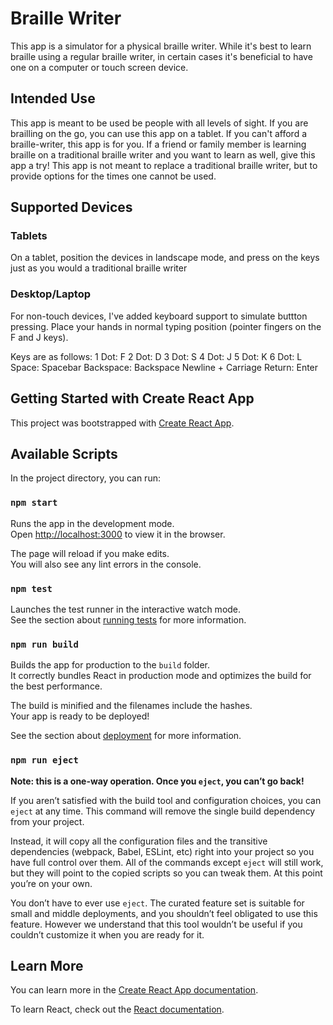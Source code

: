 # Braille Writer
This app is a simulator for a physical braille writer. While it's best to learn braille using a regular braille writer, in certain cases it's beneficial to have one on a computer or touch screen device.

## Intended Use
This app is meant to be used be people with all levels of sight. If you are brailling on the go, you can use this app on a tablet. If you can't afford a braille-writer, this app is for you. If a friend or family member is learning braille on a traditional braille writer and you want to learn as well, give this app a try! This app is not meant to replace a traditional braille writer, but to provide options for the times one cannot be used.

## Supported Devices
### Tablets
On a tablet, position the devices in landscape mode, and press on the keys just as you would a traditional braille writer

### Desktop/Laptop
For non-touch devices, I've added keyboard support to simulate buttton pressing. Place your hands in normal typing position (pointer fingers on the F and J keys).

Keys are as follows:
1 Dot: F
2 Dot: D
3 Dot: S
4 Dot: J
5 Dot: K
6 Dot: L
Space: Spacebar
Backspace: Backspace
Newline + Carriage Return: Enter

## Getting Started with Create React App

This project was bootstrapped with [Create React App](https://github.com/facebook/create-react-app).

## Available Scripts

In the project directory, you can run:

### `npm start`

Runs the app in the development mode.\
Open [http://localhost:3000](http://localhost:3000) to view it in the browser.

The page will reload if you make edits.\
You will also see any lint errors in the console.

### `npm test`

Launches the test runner in the interactive watch mode.\
See the section about [running tests](https://facebook.github.io/create-react-app/docs/running-tests) for more information.

### `npm run build`

Builds the app for production to the `build` folder.\
It correctly bundles React in production mode and optimizes the build for the best performance.

The build is minified and the filenames include the hashes.\
Your app is ready to be deployed!

See the section about [deployment](https://facebook.github.io/create-react-app/docs/deployment) for more information.

### `npm run eject`

**Note: this is a one-way operation. Once you `eject`, you can’t go back!**

If you aren’t satisfied with the build tool and configuration choices, you can `eject` at any time. This command will remove the single build dependency from your project.

Instead, it will copy all the configuration files and the transitive dependencies (webpack, Babel, ESLint, etc) right into your project so you have full control over them. All of the commands except `eject` will still work, but they will point to the copied scripts so you can tweak them. At this point you’re on your own.

You don’t have to ever use `eject`. The curated feature set is suitable for small and middle deployments, and you shouldn’t feel obligated to use this feature. However we understand that this tool wouldn’t be useful if you couldn’t customize it when you are ready for it.

## Learn More

You can learn more in the [Create React App documentation](https://facebook.github.io/create-react-app/docs/getting-started).

To learn React, check out the [React documentation](https://reactjs.org/).